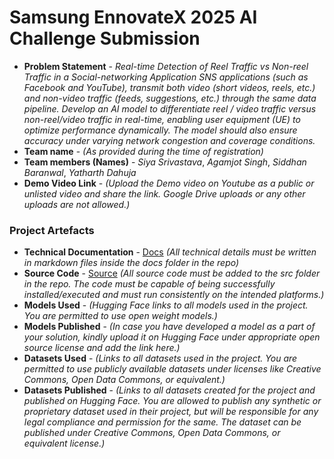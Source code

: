# Samsung EnnovateX 2025 AI Challenge Submission

- **Problem Statement** - *Real-time Detection of Reel Traffic vs Non-reel Traffic in a Social-networking Application
SNS applications (such as Facebook and YouTube), transmit both video (short videos, reels, etc.) and non-video traffic (feeds, suggestions, etc.) through the same data pipeline. Develop an AI model to differentiate reel / video traffic versus non-reel/video traffic in real-time, enabling user equipment (UE) to optimize performance dynamically. The model should also ensure accuracy under varying network congestion and coverage conditions.*
- **Team name** - *(As provided during the time of registration)*
- **Team members (Names)** - *Siya Srivastava*, *Agamjot Singh*, *Siddhan Baranwal*, *Yatharth Dahuja* 
- **Demo Video Link** - *(Upload the Demo video on Youtube as a public or unlisted video and share the link. Google Drive uploads or any other uploads are not allowed.)*


### Project Artefacts

- **Technical Documentation** - [Docs](docs) *(All technical details must be written in markdown files inside the docs folder in the repo)*
- **Source Code** - [Source](src) *(All source code must be added to the src folder in the repo. The code must be capable of being successfully installed/executed and must run consistently on the intended platforms.)*
- **Models Used** - *(Hugging Face links to all models used in the project. You are permitted to use open weight models.)*
- **Models Published** - *(In case you have developed a model as a part of your solution, kindly upload it on Hugging Face under appropriate open source license and add the link here.)*
- **Datasets Used** - *(Links to all datasets used in the project. You are permitted to use publicly available datasets under licenses like Creative Commons, Open Data Commons, or equivalent.)*
- **Datasets Published** - *(Links to all datasets created for the project and published on Hugging Face. You are allowed to publish any synthetic or proprietary dataset used in their project, but will be responsible for any legal compliance and permission for the same. The dataset can be published under Creative Commons, Open Data Commons, or equivalent license.)*

